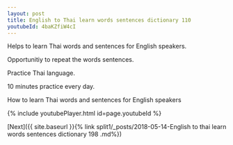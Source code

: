 ```yaml
---
layout: post
title: English to Thai learn words sentences dictionary 110 
youtubeId: 4baKZfiW4cI
---
```

 
 
Helps to learn Thai words and sentences for English speakers.

Opportunitiy to repeat the words sentences. 

Practice Thai language. 
 
10 minutes practice every day. 
 
How to learn Thai words and sentences for English speakers 
 
{% include youtubePlayer.html id=page.youtubeId %}
 
 
[Next]({{ site.baseurl }}{% link  split1/_posts/2018-05-14-English to thai learn words sentences dictionary 198 .md%})
 
